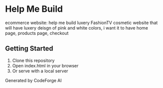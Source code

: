 # Help Me Build

ecommerce website: help me build luxery FashionTV cosmetic website that will have luxery deisgn of pink and white colors, i want it to have home page, products page, checkout

## Getting Started

1. Clone this repository
2. Open index.html in your browser
3. Or serve with a local server

Generated by CodeForge AI